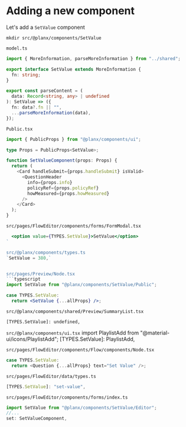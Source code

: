 # Adding a new component

Let's add a `SetValue` component

`mkdir src/@planx/components/SetValue`

`model.ts`

```typescript
import { MoreInformation, parseMoreInformation } from "../shared";

export interface SetValue extends MoreInformation {
  fn: string;
}

export const parseContent = (
  data: Record<string, any> | undefined
): SetValue => ({
  fn: data?.fn || "",
  ...parseMoreInformation(data),
});
```

`Public.tsx`

```typescript
import { PublicProps } from "@planx/components/ui";

type Props = PublicProps<SetValue>;

function SetValueComponent(props: Props) {
  return (
    <Card handleSubmit={props.handleSubmit} isValid>
      <QuestionHeader
        info={props.info}
        policyRef={props.policyRef}
        howMeasured={props.howMeasured}
      />
    </Card>
  );
}
```

`src/pages/FlowEditor/components/forms/FormModal.tsx`

````jsx
  <option value={TYPES.SetValue}>SetValue</option>
`

src/@planx/components/types.ts
`SetValue = 380,`


src/pages/Preview/Node.tsx
```typescript
import SetValue from "@planx/components/SetValue/Public";

case TYPES.SetValue:
  return <SetValue {...allProps} />;
````

`src/@planx/components/shared/Preview/SummaryList.tsx`

`[TYPES.SetValue]: undefined,`

`src/@planx/components/ui.tsx`
import PlaylistAdd from "@material-ui/icons/PlaylistAdd";
[TYPES.SetValue]: PlaylistAdd,

`src/pages/FlowEditor/components/Flow/components/Node.tsx`

```typescript
case TYPES.SetValue:
  return <Question {...allProps} text="Set Value" />;
```

`src/pages/FlowEditor/data/types.ts`

```typescript
[TYPES.SetValue]: "set-value",
```

`src/pages/FlowEditor/components/forms/index.ts`

```typescript
import SetValue from "@planx/components/SetValue/Editor";
//...
set: SetValueComponent,
```
